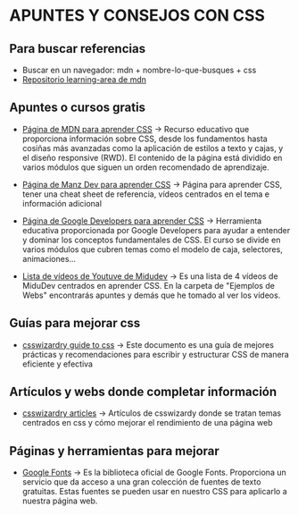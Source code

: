 # APUNTES Y CONSEJOS CON CSS
## Para buscar referencias
- Buscar en un navegador: mdn + nombre-lo-que-busques + css
- [Repositorio learning-area de mdn](https://github.com/mdn/learning-area)

## Apuntes o cursos gratis

- [Página de MDN para aprender CSS](https://developer.mozilla.org/es/docs/Learn/CSS) -> Recurso educativo que proporciona información sobre CSS, desde los fundamentos hasta cosiñas más avanzadas como la aplicación de estilos a texto y cajas, y el diseño responsive (RWD). El contenido de la página está dividido en varios módulos que siguen un orden recomendado de aprendizaje.

- [Página de Manz Dev para aprender CSS](https://lenguajecss.com/) -> Página para aprender CSS, tener una cheat sheet de referencia, vídeos centrados en el tema e información adicional

- [Página de Google Developers para aprender CSS](https://web.dev/learn/css?hl=es) -> Herramienta educativa proporcionada por Google Developers para ayudar a entender y dominar los conceptos fundamentales de CSS. El curso se divide en varios módulos que cubren temas como el modelo de caja, selectores, animaciones... 

- [Lista de vídeos de Youtuve de Midudev](https://www.youtube.com/playlist?list=PLUofhDIg_38q7l8gV4IVCz_pjUeyD99_j) -> Es una lista de 4 vídeos de MiduDev centrados en aprender CSS. En la carpeta de "Ejemplos de Webs" encontrarás apuntes y demás que he tomado al ver los vídeos.

## Guías para mejorar css
- [csswizardry guide to css](https://cssguidelin.es/) -> Este documento es una guía de mejores prácticas y recomendaciones para escribir y estructurar CSS de manera eficiente y efectiva

## Artículos y webs donde completar información
- [csswizardry articles](https://csswizardry.com/page2/#section:articles) -> Artículos de csswizardy donde se tratan temas centrados en css y cómo mejorar el rendimiento de una página web

## Páginas y herramientas para mejorar
- [Google Fonts](https://fonts.google.com/) ->  Es la biblioteca oficial de Google Fonts. Proporciona un servicio que da acceso a una gran colección de fuentes de texto gratuitas. Estas fuentes se pueden usar en nuestro CSS para aplicarlo a nuestra página web.